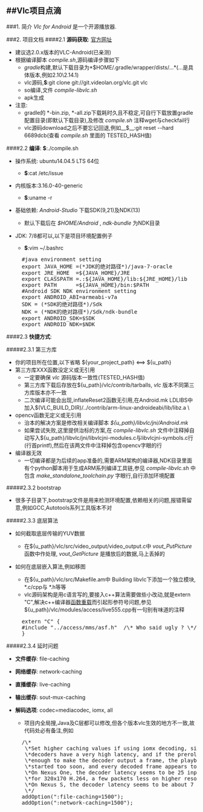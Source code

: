 ##Vlc项目点滴
---
###1. 简介
*Vlc for Android* 是一个开源播放器.

###2. 项目文档
####2.1 __源码获取__: [官方网址](https://code.videolan.org/videolan/vlc-android/branches)

  * 建议选2.0.x版本的VLC-Android(已亲测)
  * 根据编译脚本 *compile.sh*,源码编译步骤如下
    * *gradle*构建,默认下载目录为*$HOME/.gradle/wrapper/dists/...*(...是具体版本,例如2.10\2.14.1)
    * vlc源码,__$__:git clone git://git.videolan.org/vlc.git vlc
    * so编译,文件 *compile-libvlc.sh*
    * apk生成
  * 注意:
    * gradle的 *-bin.zip, *-all.zip下载耗时久且不稳定,可自行下载放置gradle配置目录(即默认下载目录),及修改 *compile.sh* 注释wget与checkfail行
    * vlc源码download之后不要忘记回退,例如__$__:git reset --hard 6689dcb(查看 *compile.sh* 里面的 TESTED_HASH值)

####2.2 __编译__: __$__:./compile.sh

  * 操作系统: ubuntu14.04.5 LTS 64位   
    * __$__:cat /etc/issue 
  * 内核版本:3.16.0-40-generic   
    * __$__:uname -r
  * 基础依赖: *Android-Studio* 下载SDK(9,21)及NDK(13)   
    * 默认下载后在 *$HOME/Android* , *ndk-bundle* 为NDK目录
  * JDK: 7/8都可以,以下是项目环境配置例子   
    * __$__:vim ~/.bashrc

    <div class="sourceCode"><pre class="prettyprint">
      #java environment setting
      export JAVA_HOME =(*JDK的绝对路径*)/java-7-oracle
      export JRE_HOME  =${JAVA_HOME}/JRE
      export CLASSPATH =.:${JAVA_HOME}/lib:${JRE_HOME}/lib
      export PATH      =${JAVA_HOME}/bin:$PATH
      #Android SDK NDK environment setting
      export ANDROID_ABI=armeabi-v7a
      SDK = (*SDK的绝对路径*)/Sdk
      NDK = (*NDK的绝对路径*)/Sdk/ndk-bundle
      export ANDROID_SDK=$SDK
      export ANDROID_NDK=$NDK
    </pre></div>


####2.3 __快捷方式__: 

#####2.3.1 第三方库
  * 你的项目所在位置,以下省略 ${your_project_path} <==> ${u_path}
  * 第三方库XXX函数没定义或无引用
    * 一定要确保 *vlc* 源码版本一致性(TESTED_HASH值)
    * 第三方库下载后存放在${u_path}/vlc/contrib/tarballs, *vlc* 版本不同第三方库版本亦不一致
    * 二次编译可能会出现,inflateReset2函数无引用,在Android.mk LDLIBS中加入$(VLC_BUILD_DIR)/../contrib/arm-linux-androideabi/lib/libz.a \
  * opencv函数无定义或无引用
    * 治本的解决方案是修改相关编译脚本 *${u_path}/libvlc/jni/Android.mk* 
    * 如果尝试失败,这里提供治标的方案,在 *compile-libvlc.sh* 文件中注释掉自动写入${u_path}/libvlc/jni/libvlcjni-modules.c与libvlcjni-symbols.c行(行首printf),然后在该两文件中注释掉包含opencv字眼的行
  * 编译器无效
    * 一切编译都是为后续的app准备的,需要ARM架构的编译器,NDK目录里面有个python脚本用于生成ARM系列编译工具链,参见 *compile-libvlc.sh* 中包含 *make_standalone_toolchain.py* 字眼行,自行添加环境配置 

#####2.3.2 bootstrap
  * 很多子目录下,bootstrap文件是用来检测环境配置,依赖相关的问题,报错需留意,例如GCC,Autotools系列工具版本不对 

#####2.3.3 底层算法
  * 如何截取底层传输的YUV数据
    * 在${u_path}/vlc/src/video_output/video_output.c中 *vout_PutPicture* 函数中作处理, *vout_GetPicture* 是播放后的数据,马上丢掉的
  * 如何在底层嵌入算法,例如移图
    * 在${u_path}/vlc/src/Makefile.am中 Building libvlc下添加一个独立模块, *.c/cpp与 *.h等等
    * vlc源码架构是用c语言写的,要接入c++算法需要做些小改动,就是extern "C",解决c++编译器[函数重载](glean_c)而引起形参符号问题,参见${u_path}/vlc/modules/access/live555.cpp有一句别有味道的注释

    <div class="sourceCode"><pre class="prettyprint">
      extern "C" {
      #include "../access/mms/asf.h"  /\* Who said ugly ? \*/
      }
    </pre></div>

#####2.3.4 延时问题
  * __文件缓存__: file-caching
  * __网络缓存__: network-caching
  * __直播缓存__: live-caching
  * __输出缓存__: sout-mux-caching
  * __解码选项__: codec=mediacodec, iomx, all
    * 项目内全局搜,Java及C层都可以修改,但各个版本vlc生效的地方不一致,故代码处必有备注,例如

    <div class="sourceCode"><pre class="prettyprint">
      /\*
       \*Set higher caching values if using iomx decoding, since some omx
       \*decoders have a very high latency, and if the preroll data isn't
       \*enough to make the decoder output a frame, the playback timing gets
       \*started too soon, and every decoded frame appears to be too late.
       \*On Nexus One, the decoder latency seems to be 25 input packets
       \*for 320x170 H.264, a few packets less on higher resolutions.
       \*On Nexus S, the decoder latency seems to be about 7 packets.
       \*/
      addOption(":file-caching=1500");
      addOption(":network-caching=1500");
    </pre></div>

